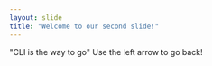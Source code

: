 ```yaml
---
layout: slide
title: "Welcome to our second slide!"
---
```

"CLI is the way to go"
Use the left arrow to go back!
